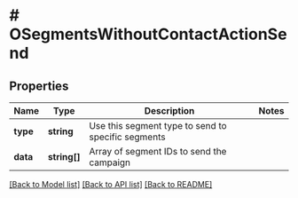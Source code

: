 # # OSegmentsWithoutContactActionSend

## Properties

Name | Type | Description | Notes
------------ | ------------- | ------------- | -------------
**type** | **string** | Use this segment type to send to specific segments |
**data** | **string[]** | Array of segment IDs to send the campaign |

[[Back to Model list]](../../README.md#models) [[Back to API list]](../../README.md#endpoints) [[Back to README]](../../README.md)
